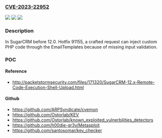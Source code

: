 ### [CVE-2023-22952](https://cve.mitre.org/cgi-bin/cvename.cgi?name=CVE-2023-22952)
![](https://img.shields.io/static/v1?label=Product&message=n%2Fa&color=blue)
![](https://img.shields.io/static/v1?label=Version&message=n%2Fa&color=blue)
![](https://img.shields.io/static/v1?label=Vulnerability&message=n%2Fa&color=brighgreen)

### Description

In SugarCRM before 12.0. Hotfix 91155, a crafted request can inject custom PHP code through the EmailTemplates because of missing input validation.

### POC

#### Reference
- http://packetstormsecurity.com/files/171320/SugarCRM-12.x-Remote-Code-Execution-Shell-Upload.html

#### Github
- https://github.com/ARPSyndicate/cvemon
- https://github.com/Ostorlab/KEV
- https://github.com/Ostorlab/known_exploited_vulnerbilities_detectors
- https://github.com/h00die-gr3y/Metasploit
- https://github.com/santosomar/kev_checker

